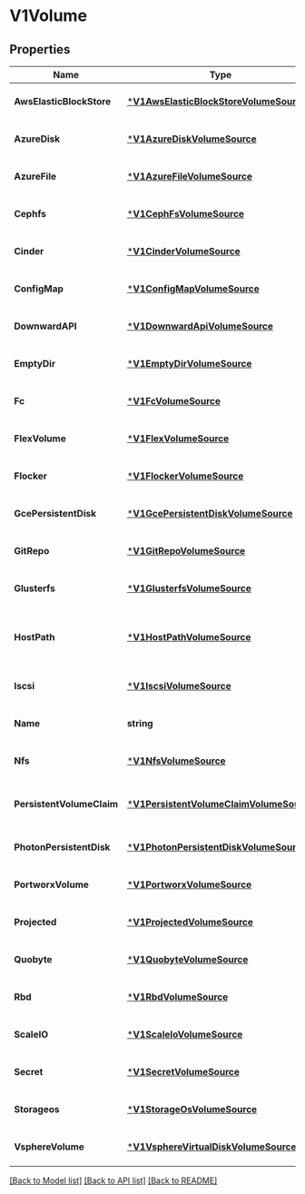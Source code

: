 # V1Volume

## Properties
Name | Type | Description | Notes
------------ | ------------- | ------------- | -------------
**AwsElasticBlockStore** | [***V1AwsElasticBlockStoreVolumeSource**](v1.AWSElasticBlockStoreVolumeSource.md) | AWSElasticBlockStore represents an AWS Disk resource that is attached to a kubelet&#39;s host machine and then exposed to the pod. More info: https://kubernetes.io/docs/concepts/storage/volumes#awselasticblockstore | [optional] [default to null]
**AzureDisk** | [***V1AzureDiskVolumeSource**](v1.AzureDiskVolumeSource.md) | AzureDisk represents an Azure Data Disk mount on the host and bind mount to the pod. | [optional] [default to null]
**AzureFile** | [***V1AzureFileVolumeSource**](v1.AzureFileVolumeSource.md) | AzureFile represents an Azure File Service mount on the host and bind mount to the pod. | [optional] [default to null]
**Cephfs** | [***V1CephFsVolumeSource**](v1.CephFSVolumeSource.md) | CephFS represents a Ceph FS mount on the host that shares a pod&#39;s lifetime | [optional] [default to null]
**Cinder** | [***V1CinderVolumeSource**](v1.CinderVolumeSource.md) | Cinder represents a cinder volume attached and mounted on kubelets host machine More info: https://releases.k8s.io/HEAD/examples/mysql-cinder-pd/README.md | [optional] [default to null]
**ConfigMap** | [***V1ConfigMapVolumeSource**](v1.ConfigMapVolumeSource.md) | ConfigMap represents a configMap that should populate this volume | [optional] [default to null]
**DownwardAPI** | [***V1DownwardApiVolumeSource**](v1.DownwardAPIVolumeSource.md) | DownwardAPI represents downward API about the pod that should populate this volume | [optional] [default to null]
**EmptyDir** | [***V1EmptyDirVolumeSource**](v1.EmptyDirVolumeSource.md) | EmptyDir represents a temporary directory that shares a pod&#39;s lifetime. More info: https://kubernetes.io/docs/concepts/storage/volumes#emptydir | [optional] [default to null]
**Fc** | [***V1FcVolumeSource**](v1.FCVolumeSource.md) | FC represents a Fibre Channel resource that is attached to a kubelet&#39;s host machine and then exposed to the pod. | [optional] [default to null]
**FlexVolume** | [***V1FlexVolumeSource**](v1.FlexVolumeSource.md) | FlexVolume represents a generic volume resource that is provisioned/attached using an exec based plugin. | [optional] [default to null]
**Flocker** | [***V1FlockerVolumeSource**](v1.FlockerVolumeSource.md) | Flocker represents a Flocker volume attached to a kubelet&#39;s host machine. This depends on the Flocker control service being running | [optional] [default to null]
**GcePersistentDisk** | [***V1GcePersistentDiskVolumeSource**](v1.GCEPersistentDiskVolumeSource.md) | GCEPersistentDisk represents a GCE Disk resource that is attached to a kubelet&#39;s host machine and then exposed to the pod. More info: https://kubernetes.io/docs/concepts/storage/volumes#gcepersistentdisk | [optional] [default to null]
**GitRepo** | [***V1GitRepoVolumeSource**](v1.GitRepoVolumeSource.md) | GitRepo represents a git repository at a particular revision. | [optional] [default to null]
**Glusterfs** | [***V1GlusterfsVolumeSource**](v1.GlusterfsVolumeSource.md) | Glusterfs represents a Glusterfs mount on the host that shares a pod&#39;s lifetime. More info: https://releases.k8s.io/HEAD/examples/volumes/glusterfs/README.md | [optional] [default to null]
**HostPath** | [***V1HostPathVolumeSource**](v1.HostPathVolumeSource.md) | HostPath represents a pre-existing file or directory on the host machine that is directly exposed to the container. This is generally used for system agents or other privileged things that are allowed to see the host machine. Most containers will NOT need this. More info: https://kubernetes.io/docs/concepts/storage/volumes#hostpath | [optional] [default to null]
**Iscsi** | [***V1IscsiVolumeSource**](v1.ISCSIVolumeSource.md) | ISCSI represents an ISCSI Disk resource that is attached to a kubelet&#39;s host machine and then exposed to the pod. More info: https://releases.k8s.io/HEAD/examples/volumes/iscsi/README.md | [optional] [default to null]
**Name** | **string** | Volume&#39;s name. Must be a DNS_LABEL and unique within the pod. More info: https://kubernetes.io/docs/concepts/overview/working-with-objects/names/#names | [default to null]
**Nfs** | [***V1NfsVolumeSource**](v1.NFSVolumeSource.md) | NFS represents an NFS mount on the host that shares a pod&#39;s lifetime More info: https://kubernetes.io/docs/concepts/storage/volumes#nfs | [optional] [default to null]
**PersistentVolumeClaim** | [***V1PersistentVolumeClaimVolumeSource**](v1.PersistentVolumeClaimVolumeSource.md) | PersistentVolumeClaimVolumeSource represents a reference to a PersistentVolumeClaim in the same namespace. More info: https://kubernetes.io/docs/concepts/storage/persistent-volumes#persistentvolumeclaims | [optional] [default to null]
**PhotonPersistentDisk** | [***V1PhotonPersistentDiskVolumeSource**](v1.PhotonPersistentDiskVolumeSource.md) | PhotonPersistentDisk represents a PhotonController persistent disk attached and mounted on kubelets host machine | [optional] [default to null]
**PortworxVolume** | [***V1PortworxVolumeSource**](v1.PortworxVolumeSource.md) | PortworxVolume represents a portworx volume attached and mounted on kubelets host machine | [optional] [default to null]
**Projected** | [***V1ProjectedVolumeSource**](v1.ProjectedVolumeSource.md) | Items for all in one resources secrets, configmaps, and downward API | [optional] [default to null]
**Quobyte** | [***V1QuobyteVolumeSource**](v1.QuobyteVolumeSource.md) | Quobyte represents a Quobyte mount on the host that shares a pod&#39;s lifetime | [optional] [default to null]
**Rbd** | [***V1RbdVolumeSource**](v1.RBDVolumeSource.md) | RBD represents a Rados Block Device mount on the host that shares a pod&#39;s lifetime. More info: https://releases.k8s.io/HEAD/examples/volumes/rbd/README.md | [optional] [default to null]
**ScaleIO** | [***V1ScaleIoVolumeSource**](v1.ScaleIOVolumeSource.md) | ScaleIO represents a ScaleIO persistent volume attached and mounted on Kubernetes nodes. | [optional] [default to null]
**Secret** | [***V1SecretVolumeSource**](v1.SecretVolumeSource.md) | Secret represents a secret that should populate this volume. More info: https://kubernetes.io/docs/concepts/storage/volumes#secret | [optional] [default to null]
**Storageos** | [***V1StorageOsVolumeSource**](v1.StorageOSVolumeSource.md) | StorageOS represents a StorageOS volume attached and mounted on Kubernetes nodes. | [optional] [default to null]
**VsphereVolume** | [***V1VsphereVirtualDiskVolumeSource**](v1.VsphereVirtualDiskVolumeSource.md) | VsphereVolume represents a vSphere volume attached and mounted on kubelets host machine | [optional] [default to null]

[[Back to Model list]](../README.md#documentation-for-models) [[Back to API list]](../README.md#documentation-for-api-endpoints) [[Back to README]](../README.md)


